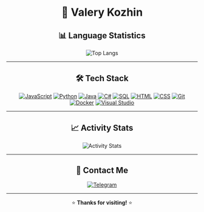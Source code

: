 <div align="center">
  <img src="https://komarev.com/ghpvc/?username=valery19&style=flat-square&color=blue" alt=""/>
</div>

<div align="center">

<div align="center">

# 🚀 Valery Kozhin

## 📊 Language Statistics

![Top Langs](https://github-readme-stats.vercel.app/api/top-langs/?username=valeru19&layout=donut&exclude_repo=Web-developments&langs_count=8)

---

## 🛠️ Tech Stack

[![JavaScript](https://img.shields.io/badge/JavaScript-F7DF1E?style=flat&logo=javascript&logoColor=black)](https://developer.mozilla.org/en-US/docs/Web/JavaScript)
[![Python](https://img.shields.io/badge/Python-3776AB?style=flat&logo=python&logoColor=white)](https://docs.python.org/3/)
[![Java](https://img.shields.io/badge/Java-ED8B00?style=flat&logo=openjdk&logoColor=white)](https://docs.oracle.com/en/java/)
[![C#](https://img.shields.io/badge/C%23-239120?style=flat&logo=c-sharp&logoColor=white)](https://learn.microsoft.com/en-us/dotnet/csharp/)
[![SQL](https://img.shields.io/badge/SQL-4479A1?style=flat&logo=mysql&logoColor=white)](https://dev.mysql.com/doc/)
[![HTML](https://img.shields.io/badge/HTML-E34F26?style=flat&logo=html5&logoColor=white)](https://developer.mozilla.org/en-US/docs/Web/HTML)
[![CSS](https://img.shields.io/badge/CSS-1572B6?style=flat&logo=css3&logoColor=white)](https://developer.mozilla.org/en-US/docs/Web/CSS)
[![Git](https://img.shields.io/badge/Git-F05032?style=flat&logo=git&logoColor=white)](https://git-scm.com/doc)
[![Docker](https://img.shields.io/badge/Docker-2496ED?style=flat&logo=docker&logoColor=white)](https://docs.docker.com/)
[![Visual Studio](https://img.shields.io/badge/Visual_Studio-5C2D91?style=flat&logo=visual-studio&logoColor=white)](https://learn.microsoft.com/en-us/visualstudio/)

---

## 📈 Activity Stats

![Activity Stats](https://github-readme-stats.vercel.app/api?username=valery19&show_icons=true&theme=radical&hide_border=true&include_all_commits=true)

---

## 📱 Contact Me

[![Telegram](https://img.shields.io/badge/Telegram-2CA5E0?style=for-the-badge&logo=telegram&logoColor=white)](https://t.me/your_username)

---

⭐ **Thanks for visiting!** ⭐

</div>


